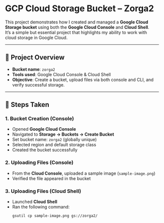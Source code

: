 # GCP Cloud Storage Bucket – Zorga2

This project demonstrates how I created and managed a **Google Cloud Storage bucket** using both the **Google Cloud Console** and **Cloud Shell**.  
It’s a simple but essential project that highlights my ability to work with cloud storage in Google Cloud.

---

## 🚀 Project Overview
- **Bucket name**: `zorga2`
- **Tools used**: Google Cloud Console & Cloud Shell
- **Objective**: Create a bucket, upload files via both console and CLI, and verify successful storage.

---

## 🔧 Steps Taken

### 1. Bucket Creation (Console)
- Opened **Google Cloud Console**
- Navigated to **Storage → Buckets → Create Bucket**
- Set bucket name: `zorga2` (globally unique)
- Selected region and default storage class
- Created the bucket successfully

### 2. Uploading Files (Console)
- From the **Cloud Console**, uploaded a sample image (`sample-image.png`)  
- Verified the file appeared in the bucket

### 3. Uploading Files (Cloud Shell)
- Launched **Cloud Shell**
- Ran the following command:
  ```bash
  gsutil cp sample-image.png gs://zorga2/
